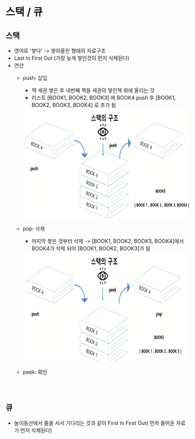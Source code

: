 # 스택 / 큐  
## 스택  
- 영어로 '쌓다' -> 쌓아올린 형태의 자료구조  
- Last In First Out (가장 늦게 쌓인것이 먼저 삭제된다) 
- 연산  
    - push: 삽입  
        - 책 세권 쌓은 후 네번째 책을 세권의 쌓인책 위에 올리는 것  
        - 리스트 [BOOK1, BOOK2, BOOK3] 에 BOOK4 push 후 [BOOK1, BOOK2, BOOK3, BOOK4] 로 추가 됨   
        <img src="2021-09-27-17-57-12.png" width="700" height="300">  


    - pop: 삭제 
        - 마지막 쌓은 것부터 삭제 -> [BOOK1, BOOK2, BOOK3, BOOK4]에서 BOOK4가 삭제  되어 [BOOK1, BOOK2, BOOK3]가 됨
        <img src="2021-09-27-18-02-52.png" width="700" height="300">




    - peek: 확인


```python

```


```python

```


```python

```

## 큐  
- 놀이동산에서 줄을 서서 기다리는 것과 같이 First In First Out( 먼저 들어온 자료가 먼저 삭제된다)
